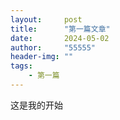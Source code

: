 ```yaml
---
layout:     post
title:      "第一篇文章"
date:       2024-05-02 
author:     "55555"
header-img: ""
tags:
    - 第一篇
---
```

这是我的开始
